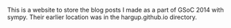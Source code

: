 This is a website to store the blog posts I made as a part of GSoC 2014 with
sympy. Their earlier location was in the hargup.github.io directory.

